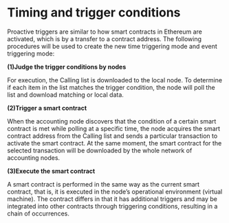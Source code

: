 # Timing and trigger conditions

Proactive triggers are similar to how smart contracts in Ethereum are activated, which is by a transfer to a contract address. The following procedures will be used to create the new time triggering mode and event triggering mode:

**(1)Judge the trigger conditions by nodes**

For execution, the Calling list is downloaded to the local node. To determine if each item in the list matches the trigger condition, the node will poll the list and download matching or local data.

**(2)Trigger a smart contract**

When the accounting node discovers that the condition of a certain smart contract is met while polling at a specific time, the node acquires the smart contract address from the Calling list and sends a particular transaction to activate the smart contract. At the same moment, the smart contract for the selected transaction will be downloaded by the whole network of accounting nodes.

**(3)Execute the smart contract**

A smart contract is performed in the same way as the current smart contract, that is, it is executed in the node’s operational environment (virtual machine). The contract differs in that it has additional triggers and may be integrated into other contracts through triggering conditions, resulting in a chain of occurrences.

####
